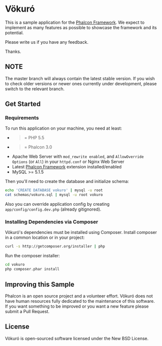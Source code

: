 # Vökuró

This is a sample application for the [Phalcon Framework](https://github.com/phalcon/cphalcon).
We expect to implement as many features as possible to showcase the framework and its potential.

Please write us if you have any feedback.

Thanks.

## NOTE

The master branch will always contain the latest stable version.
If you wish to check older versions or newer ones currently under development, please switch to the relevant branch.

## Get Started

### Requirements

To run this application on your machine, you need at least:

* >= PHP 5.5
* >= Phalcon 3.0
* Apache Web Server with `mod_rewrite enabled`, and `AllowOverride Options` (or `All`) in your `httpd.conf` or Nginx Web Server
* Latest [Phalcon Framework](https://github.com/phalcon/cphalcon) extension installed/enabled
* MySQL >= 5.1.5

Then you'll need to create the database and initialize schema:

```bash
echo 'CREATE DATABASE vokuro' | mysql -u root
cat schemas/vokuro.sql | mysql -u root vokuro
```

Also you can override application config by creating `app/config/config.dev.php` (already gitignored).

### Installing Dependencies via Composer

Vökuró's dependencies must be installed using Composer. Install composer in a common location or in your project:

```bash
curl -s http://getcomposer.org/installer | php
```

Run the composer installer:

```bash
cd vokuro
php composer.phar install
```

## Improving this Sample

Phalcon is an open source project and a volunteer effort.
Vökuró does not have human resources fully dedicated to the maintenance of this software.
If you want something to be improved or you want a new feature please submit a Pull Request.

## License

Vökuró is open-sourced software licensed under the New BSD License.

